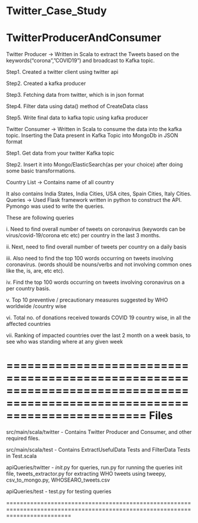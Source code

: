# Twitter_Case_Study

# TwitterProducerAndConsumer

Twitter Producer -> Written in Scala to extract the Tweets based on the keywords(“corona”,”COVID19”) and broadcast to Kafka topic.

   Step1. Created a twitter client using twitter api

  Step2. Created a kafka producer 

  Step3. Fetching data from twitter, which is in json format

  Step4. Filter data using data() method of CreateData class

  Step5. Write final data to kafka topic using kafka producer

Twitter Consumer -> Written in Scala to consume the data into the kafka topic. Inserting the Data present in Kafka Topic into MongoDb in JSON format

  Step1. Get data from your twitter Kafka topic

  Step2. Insert it into Mongo/ElasticSearch(as per your choice) after doing some basic transformations.

Country List -> Contains name of all country

It also contains India States, India Cities, USA cites, Spain Cities, Italy Cities.
Queries -> Used Flask framework written in python to construct the API. Pymongo was used to write the queries.

These are following queries

i. Need to find overall number of tweets on coronavirus (keywords can be virus/covid-19/corona etc etc) per country in the last 3 months.

ii. Next, need to find overall number of tweets per country on a daily basis

iii. Also need to find the top 100 words occurring on tweets involving coronavirus. (words should be nouns/verbs and not involving common ones like the, is, are, etc etc).

iv. Find the top 100 words occurring on tweets involving coronavirus on a per country basis.

v. Top 10 preventive / precautionary measures suggested by WHO worldwide /country wise

vi. Total no. of donations received towards COVID 19 country wise, in all the affected countries

vii. Ranking of impacted countries over the last 2 month on a week basis, to see who was standing where at any given week


============================================================================================================================
Files
============================================================================================================================
src/main/scala/twitter - Contains Twitter Producer and Consumer, and other required files.

src/main/scala/test - Contains ExtractUsefulData Tests and FilterData Tests in Test.scala

apiQueries/twitter - _init_.py for queries, run.py for running the queries init file, tweets_extractor.py for extracting WHO tweets using tweepy, csv_to_mongo.py, WHOSEARO_tweets.csv

apiQueries/test - test.py for testing queries

===============================================================================================================================

